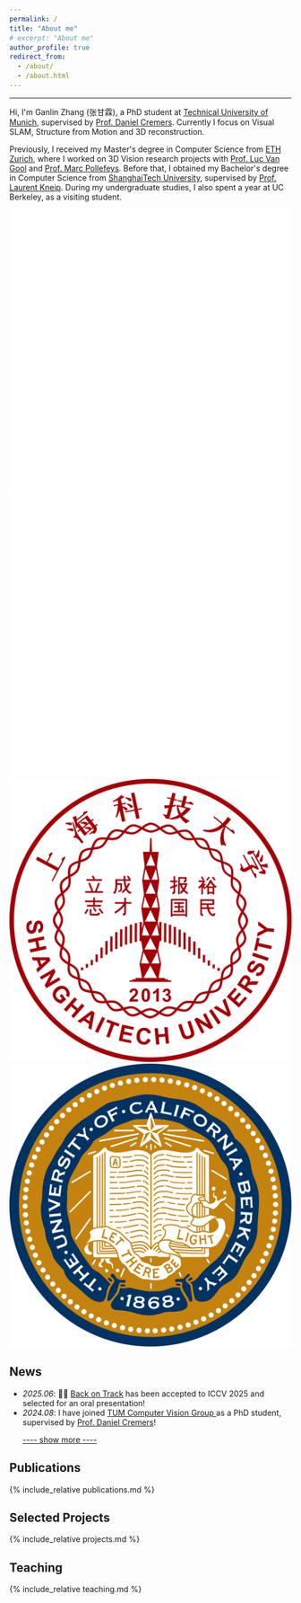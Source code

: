 ```yaml
---
permalink: /
title: "About me"
# excerpt: "About me"
author_profile: true
redirect_from: 
  - /about/
  - /about.html
---
```


  <head>
  <meta name="google-site-verification" content="xDNWUvx6Q5EWK5YYSyKvK8DZTmvXhKsGX203Ll-BFFE" >	
  <meta name="generator" content="HTML Tidy for Linux/x86 (vers 11 February 2007), see www.w3.org">
  <meta http-equiv="Content-Type" content="text/html; charset=UTF-8" />
  <style type="text/css">
  @import url(https://fonts.googleapis.com/css?family=Roboto:400,400italic,500,500italic,700,700italic,900,900italic,300italic,300);
  /* @import url(https://fonts.googleapis.com/css?family=Roboto:300,400,500,700|Roboto+Slab:100,300,400,500,700|Material+Icons); */
    /* Color scheme stolen from Sergey Karayev */
    .one
    {
    position: relative;
    }
    .two
    {
    position: absolute;
    transition: opacity .2s ease-in-out;
    -moz-transition: opacity .2s ease-in-out;
    -webkit-transition: opacity .2s ease-in-out;
    }
    .fade {
     transition: opacity .2s ease-in-out;
     -moz-transition: opacity .2s ease-in-out;
     -webkit-transition: opacity .2s ease-in-out;
    }
    span.highlight {
        background-color: #ffffd0;
    }
  </style>
  </head>



---

Hi, I'm Ganlin Zhang (张甘霖), a PhD student at <a href="https://www.tum.de/en/" target="_blank">Technical University of Munich</a>, supervised by <a href="https://cvg.cit.tum.de/members/cremers" target="_blank">Prof. Daniel Cremers</a>. Currently I focus on Visual SLAM, Structure from Motion and 3D reconstruction.

Previously, I received my Master's degree in Computer Science from <a href="https://ethz.ch/en.html" target="_blank">ETH Zurich</a>, where I worked on 3D Vision research projects with <a href="https://vision.ee.ethz.ch/people-details.OTAyMzM=.TGlzdC8zMjg3LC0xOTcxNDY1MTc4.html" target="_blank">Prof. Luc Van Gool</a> and <a href="https://people.inf.ethz.ch/marc.pollefeys/" target="_blank">Prof. Marc Pollefeys</a>. Before that, I obtained my Bachelor's degree in Computer Science from <a href="http://www.shanghaitech.edu.cn/eng/" target="_blank">ShanghaiTech University</a>, supervised by <a href="https://mpl.sist.shanghaitech.edu.cn/Director.html" target="_blank">Prof. Laurent Kneip</a>. During my undergraduate studies, I also spent a year at UC Berkeley, as a visiting student. 


<div class="institution-list">

<a href="https://www.tum.de/en/">
    <img src="./images/education/tum_logo_white.svg" style="background-color:#0e396e;" target="_blank">
</a>
<a href="https://www.ethz.ch/en">
    <img src="./images/education/eth_logo_white.svg" style="background-color:#215CAF;" target="_blank">
</a>
<a href="https://www.shanghaitech.edu.cn/eng/" target="_blank">
    <img src="./images/education/shanghaitech_logo.svg">
</a>
<a href="https://berkeley.edu" target="_blank">
    <img src="./images/education/ucb_logo.svg">
</a>


</div>

<!-- ## Education
- *<font size=3>2024 - Now</font>*<font size=3>, PhD, Computer Science, TUM, Germany.</font> 
- *<font size=3>2021 - 2024</font>*<font size=3>, MSc, Computer Science, ETH Zurich, Switzerland.</font> 
- *<font size=3>2017 - 2021</font>*<font size=3>, BEng, Computer Science, ShanghaiTech University, China.</font>
- *<font size=3>2019 - 2020</font>*<font size=3>, Visiting Student, EECS, UC Berkeley, United States.</font> -->

## News
<ul>
  <li><em>2025.06</em>: 🎉🎉 <a href="https://wrchen530.github.io/projects/batrack/" target="_blank">Back on Track</a> has been accepted to ICCV 2025 and selected for an oral presentation!</li>
  <li><em>2024.08</em>: I have joined <a href="https://cvg.cit.tum.de/" target="_blank">TUM Computer Vision Group </a> as a PhD student, supervised by <a href="https://cvg.cit.tum.de/members/cremers" target="_blank">Prof. Daniel Cremers</a>!</li>
  
  <a href="javascript:toggleblock(&#39;old_news&#39;)">---- show more ----</a>
  <div id="old_news" style="display: none;">
  <li><em>2023.03</em>:  🎉🎉 My first first-author paper <a href="https://openaccess.thecvf.com/content/CVPR2023/papers/Zhang_Revisiting_Rotation_Averaging_Uncertainties_and_Robust_Losses_CVPR_2023_paper.pdf" target="_blank">"Revisiting Rotation Averaging: Uncertainties and Robust Losses"</a> has been accepted by CVPR 2023! Thanks to my advisors and coauthors <a href="https://vlarsson.github.io/" target="_blank">Dr. Viktor Larsson</a> and <a href="https://cvg.ethz.ch/team/Dr-Daniel-Bela-Barath" target="_blank">Dr. Dániel Béla Baráth</a> for the huge amount of helps. The code has already been available in <a href="https://github.com/zhangganlin/GlobalSfMpy" target="_blank">Github</a>.</li>
  <!-- <li> news test</li> -->
  </div>
</ul>

## Publications
{% include_relative publications.md %}


## Selected Projects
{% include_relative projects.md %}


## Teaching
{% include_relative teaching.md %}


<script type="text/javascript" id="clustrmaps" src="//cdn.clustrmaps.com/map_v2.js?cl=080808&w=400&t=tt&d=rM7BoV2_o5IxNyY7EAufsftBDgwOhxdU0h5gt6JOQ5o&co=ffffff&cmo=79c4d3&cmn=3a90cc&ct=80b2c6"></script>
